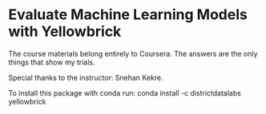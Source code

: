 # Evaluate Machine Learning Models with Yellowbrick

The course materials belong entirely to Coursera. The answers are the only things that show my trials.

Special thanks to the instructor: Snehan Kekre.

To install this package with conda run: conda install -c districtdatalabs yellowbrick

